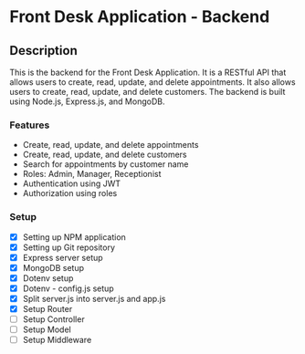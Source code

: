 # Front Desk Application - Backend

## Description

This is the backend for the Front Desk Application. It is a RESTful API that allows users to create, read, update, and delete appointments. It also allows users to create, read, update, and delete customers. The backend is built using Node.js, Express.js, and MongoDB.

### Features

- Create, read, update, and delete appointments
- Create, read, update, and delete customers
- Search for appointments by customer name
- Roles: Admin, Manager, Receptionist
- Authentication using JWT
- Authorization using roles

### Setup

- [x] Setting up NPM application
- [x] Setting up Git repository
- [x] Express server setup
- [x] MongoDB setup
- [x] Dotenv setup
- [x] Dotenv - config.js setup
- [x] Split server.js into server.js and app.js
- [x] Setup Router
- [ ] Setup Controller
- [ ] Setup Model
- [ ] Setup Middleware
